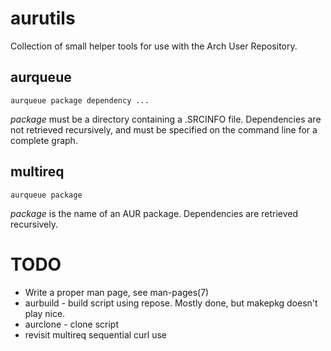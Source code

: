 # aurutils

Collection of small helper tools for use with the Arch User Repository.

## aurqueue

```aurqueue package dependency ...```

_package_ must be a directory containing a .SRCINFO file. Dependencies are not retrieved recursively, and must be specified on the command line for a complete graph.

## multireq

```aurqueue package```

_package_ is the name of an AUR package. Dependencies are retrieved recursively.

# TODO

+ Write a proper man page, see man-pages(7)
+ aurbuild - build script using repose. Mostly done, but makepkg doesn't play nice.
+ aurclone - clone script
+ revisit multireq sequential curl use

